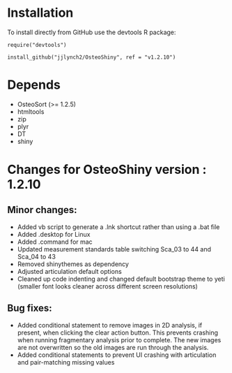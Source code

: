 # Installation
To install directly from GitHub use the devtools R package:

`require("devtools")`

`install_github("jjlynch2/OsteoShiny", ref = "v1.2.10")`

# Depends
* OsteoSort (>= 1.2.5)
* htmltools
* zip
* plyr
* DT
* shiny

# Changes for OsteoShiny version : 1.2.10

## Minor changes:
* Added vb script to generate a .lnk shortcut rather than using a .bat file
* Added .desktop for Linux
* Added .command for mac
* Updated measurement standards table switching Sca_03 to 44 and Sca_04 to 43
* Removed shinythemes as dependency
* Adjusted articulation default options
* Cleaned up code indenting and changed default bootstrap theme to yeti (smaller font looks cleaner across different screen resolutions)

## Bug fixes:
* Added conditional statement to remove images in 2D analysis, if present, when clicking the clear action button. This prevents crashing when running fragmentary analysis prior to complete. The new images are not overwritten so the old images are run through the analysis. 
* Added conditional statements to prevent UI crashing with articulation and pair-matching missing values